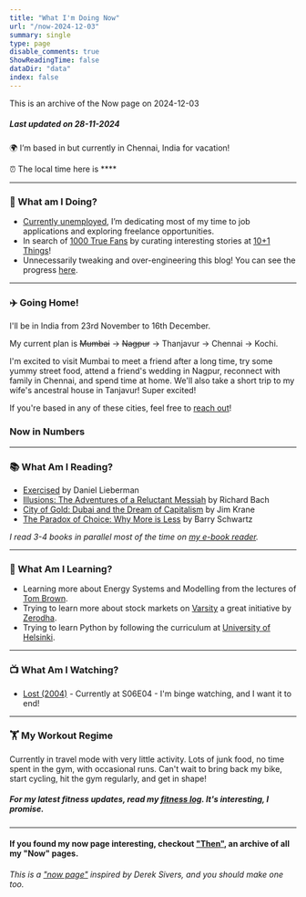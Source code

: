 ```yaml
---
title: "What I'm Doing Now"
url: "/now-2024-12-03"
summary: single
type: page
disable_comments: true
ShowReadingTime: false
dataDir: "data"
index: false
---
```


This is an archive of the Now page on 2024-12-03

##### Last updated on 28-11-2024

🌍 I’m based in **[](https://what3words.com/inferior.reserved.drives)** but currently in Chennai, India for vacation!

⏰ The local time here is ****  



---

### 🔨 What am I Doing?

-  [Currently unemployed](/hire), I’m dedicating most of my time to job applications and exploring freelance opportunities.
- In search of [1000 True Fans](https://kk.org/thetechnium/1000-true-fans/) by curating interesting stories at [10+1 Things](https://newsletter.rishikeshs.com/)!
- Unnecessarily tweaking and over-engineering this blog! You can see the progress [here](/log).

---

### ✈️ Going Home!

I'll be in India from 23rd November to 16th December.

My current plan is ~~Mumbai~~ → ~~Nagpur~~ → Thanjavur → Chennai → Kochi.   

I'm excited to visit Mumbai to meet a friend after a long time, try some yummy street food, attend a friend's wedding in Nagpur, reconnect with family in Chennai, and spend time at home. We'll also take a short trip to my wife's ancestral house in Tanjavur! Super excited!

If you're based in any of these cities, feel free to [reach out](/contact)!

### Now in Numbers



---



### 📚 What Am I Reading?

- [Exercised](https://geni.us/rs-exercised) by Daniel Lieberman
- [Illusions: The Adventures of a Reluctant Messiah](https://geni.us/rs-illusions) by Richard Bach
- [City of Gold: Dubai and the Dream of Capitalism](https://geni.us/rs-city-of-gold) by Jim Krane
- [The Paradox of Choice: Why More is Less](https://geni.us/rsh-paradox-choice) by Barry Schwartz

*I read 3-4 books in parallel most of the time on [my e-book reader](https://geni.us/rsh-kindle-paperwhite).*

---

### 📝 What Am I Learning?
- Learning more about Energy Systems and Modelling from the lectures of [Tom Brown](https://nworbmot.org/teaching.html).
- Trying to learn more about stock markets on [Varsity](https://zerodha.com/varsity/) a great initiative by [Zerodha](https://zerodha.com/open-account?c=KSO559).
- Trying to learn Python by following the curriculum at [University of Helsinki](https://programming-24.mooc.fi/).

---


### 📺 What Am I Watching?
- [Lost (2004)](https://www.serializd.com/show/Lost-4607) - Currently at S06E04 - I'm binge watching, and I want it to end!
---

### 🏋 My Workout Regime

Currently in travel mode with very little activity. Lots of junk food, no time spent in the gym, with occasional runs. Can't wait to bring back my bike, start cycling, hit the gym regularly, and get in shape!

<!--  

I'm currently focused on transforming my body and reducing my body fat to below 25%. This involves a lot of protein and long walks to ensure I'm in a calorie deficit while building muscle and losing fat.

I'm now doing strength training 3x a week, following [Greg Nuckol's beginner program](https://www.boostcamp.app/coaches/greg-nuckols/greg-nuckols-beginner-program) on Boostcamp. On gym days, I try to walk 5km and on other days I try to do light jogs. [My ankle](/journal/ankle-sprain/) is feeling better, and the doctor has given the green light for short runs and squats with light weights. I still feel a bit uneasy with deep squats at the lower position. Need a bit more work on the stability part, few more rehab sessions to go. Can't wait to run freely!

-->



##### For my latest fitness updates, read my [fitness log](/fitness-log). It's interesting, I promise.

---


#### If you found my now page interesting, checkout ["Then"](/then), an archive of all my "Now" pages.


###### This is a ["now page"](https://nownownow.com/) inspired by Derek Sivers, and you should make one too.